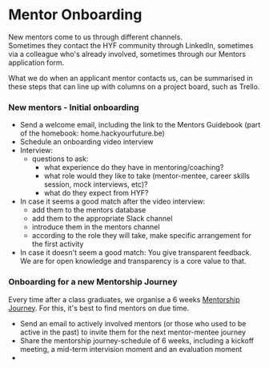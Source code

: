 # Mentor Onboarding

New mentors come to us through different channels.  
Sometimes they contact the HYF community through LinkedIn, sometimes via a colleague who's already involved, sometimes through our Mentors application form.  
  
What we do when an applicant mentor contacts us, can be summarised in these steps that can line up with columns on a project board, such as Trello.

### New mentors - Initial onboarding

* Send a welcome email, including the link to the Mentors Guidebook \(part of the homebook: home.hackyourfuture.be\)
* Schedule an onboarding video interview
* Interview:
  * questions to ask:
    * what experience do they have in mentoring/coaching?
    * what role would they like to take \(mentor-mentee, career skills session, mock interviews, etc\)?
    * what do they expect from HYF?
* In case it seems a good match after the video interview:
  * add them to the mentors database
  * add them to the appropriate Slack channel
  * introduce them in the mentors channel
  * according to the role they will take, make specific arrangement for the first activity
* In case it doesn't seem a good match: You give transparent feedback. We are for open knowledge and transparency is a core value to that.

### Onboarding for a new Mentorship Journey

Every time after a class graduates, we organise a 6 weeks [Mentorship Journey](https://home.hackyourfuture.be/mentors/mentor-mentee-journey). For this, it's best to find mentors on due time.

* Send an email to actively involved mentors \(or those who used to be active in the past\) to invite them for the next mentor-mentee journey
* Share the mentorship journey-schedule of 6 weeks, including a kickoff meeting, a mid-term intervision moment and an evaluation moment
* 


